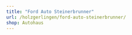 ```yaml
---
title: "Ford Auto Steinerbrunner"
url: /holzgerlingen/ford-auto-steinerbrunner/
shop: Autohaus
---
```

